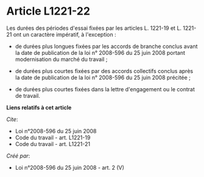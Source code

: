 # Article L1221-22

Les durées des périodes d'essai fixées par les articles L. 1221-19 et L. 1221-21 ont un caractère impératif, à l'exception :

- de durées plus longues fixées par les accords de branche conclus avant la date de publication de la loi n° 2008-596 du 25
juin 2008 portant modernisation du marché du travail ;

- de durées plus courtes fixées par des accords collectifs conclus après la date de publication de la loi n° 2008-596 du 25
juin 2008 précitée ;

- de durées plus courtes fixées dans la lettre d'engagement ou le contrat de travail.

**Liens relatifs à cet article**

_Cite_:

  - Loi n°2008-596 du 25 juin 2008
  - Code du travail - art. L1221-19
  - Code du travail - art. L1221-21

_Créé par_:

  - Loi n°2008-596 du 25 juin 2008 - art. 2 (V)
